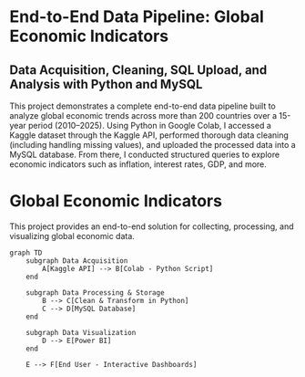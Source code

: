 # End-to-End Data Pipeline: Global Economic Indicators

## Data Acquisition, Cleaning, SQL Upload, and Analysis with Python and MySQL

This project demonstrates a complete end-to-end data pipeline built to analyze global economic trends across more than 200 countries over a 15-year period (2010–2025). Using Python in Google Colab, I accessed a Kaggle dataset through the Kaggle API, performed thorough data cleaning (including handling missing values), and uploaded the processed data into a MySQL database. From there, I conducted structured queries to explore economic indicators such as inflation, interest rates, GDP, and more.

# Global Economic Indicators

This project provides an end-to-end solution for collecting, processing, and visualizing global economic data.

```mermaid
graph TD
    subgraph Data Acquisition
        A[Kaggle API] --> B[Colab - Python Script]
    end

    subgraph Data Processing & Storage
        B --> C[Clean & Transform in Python]
        C --> D[MySQL Database]
    end

    subgraph Data Visualization
        D --> E[Power BI]
    end

    E --> F[End User - Interactive Dashboards]

